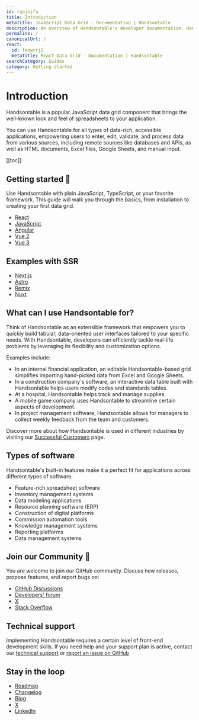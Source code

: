 ```yaml
---
id: rgajvjfa
title: Introduction
metaTitle: JavaScript Data Grid - Documentation | Handsontable
description: An overview of Handsontable's developer documentation. Handsontable is a client-side, spreadsheet-like data grid for editing data in web applications.
permalink: /
canonicalUrl: /
react:
  id: fexwrrj2
  metaTitle: React Data Grid - Documentation | Handsontable
searchCategory: Guides
category: Getting started
---
```


# Introduction

Handsontable is a popular JavaScript data grid component that brings the well-known look and feel of spreadsheets to your application.

You can use Handsontable for all types of data-rich, accessible applications, empowering users to enter, edit, validate, and process data from various sources, including remote sources like databases and APIs, as well as HTML documents, Excel files, Google Sheets, and manual input.

[[toc]]

## Getting started 🚀

Use Handsontable with plain JavaScript, TypeScript, or your favorite framework. This guide will walk you through the basics, from installation to creating your first data grid.

<div class="boxes-list gray small col3">

- <i class="ico i-react"></i> 
[React](@/react/guides/getting-started/installation/installation.md)
- <i class="ico i-javascript"></i> 
[JavaScript](@/guides/getting-started/installation/installation.md)
- <i class="ico i-angular"></i> 
[Angular](@/guides/integrate-with-angular/angular-installation/angular-installation.md)
- <i class="ico i-vue"></i> 
[Vue 2](@/guides/integrate-with-vue/vue-installation/vue-installation.md)
- <i class="ico i-vue"></i> 
[Vue 3](@/guides/integrate-with-vue3/vue3-installation/vue3-installation.md)

</div>

## Examples with SSR

<div class="boxes-list gray col3">

- [Next.js](https://stackblitz.com/edit/stackblitz-starters-btdkan?file=README.md)
- [Astro](https://stackblitz.com/edit/withastro-astro-xrzgch?file=README.md) 
- [Remix](https://stackblitz.com/edit/remix-run-remix-q5kqz6?file=README.md)
- [Nuxt](https://stackblitz.com/edit/nuxt-starter-uy1zw3?file=README.md)

</div>

## What can I use Handsontable for?

Think of Handsontable as an extensible framework that empowers you to quickly build tabular, data-oriented user interfaces tailored to your specific needs. With Handsontable, developers can efficiently tackle real-life problems by leveraging its flexibility and customization options.

Examples include:

- In an internal financial application, an editable Handsontable-based grid simplifies importing hand-picked data from Excel and Google Sheets.
- In a construction company's software, an interactive data table built with Handsontable helps users modify codes and standards tables.
- At a hospital, Handsontable helps track and manage supplies.
- A mobile game company uses Handsontable to streamline certain aspects of development.
- In project management software, Handsontable allows for managers to collect weekly feedback from the team and customers.

Discover more about how Handsontable is used in different industries by visiting our [Successful Customers](https://handsontable.com/customers/) page.

## Types of software

Handsontable's built-in features make it a perfect fit for applications across different types of software.

- Feature-rich spreadsheet software
- Inventory management systems
- Data modeling applications
- Resource planning software (ERP)
- Construction of digital platforms
- Commission automation tools
- Knowledge management systems
- Reporting platforms
- Data management systems

## Join our Community 🙌

You are welcome to join our GitHub community. Discuss new releases, propose features, and report bugs on:
- [GitHub Discussions](https://github.com/handsontable/handsontable/discussions)
- [Developers' forum](https://forum.handsontable.com/)
- [X](https://x.com/handsontable)
- [Stack Overflow](https://stackoverflow.com/tags/handsontable)

## Technical support

Implementing Handsontable requires a certain level of front-end development skills. If you need help and your support plan is active, contact our [technical support](https://handsontable.com/contact?category=technical_support) or [report an issue on GitHub](https://github.com/handsontable/handsontable/issues/new/choose)

## Stay in the loop

- [Roadmap](@/guides/upgrade-and-migration/roadmap/roadmap.md)
- [Changelog](@/guides/upgrade-and-migration/changelog/changelog.md)
- [Blog](https://handsontable.com/blog)
- [X](https://x.com/handsontable)
- [LinkedIn](https://linkedin.com/company/handsontable)

<span class="decoration-right"></span>